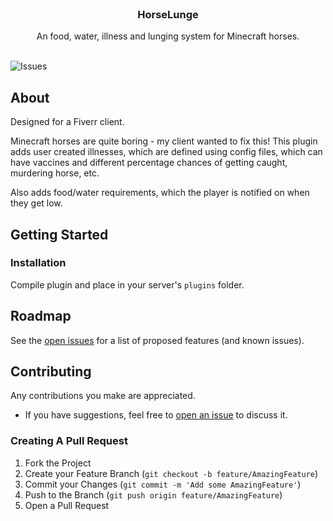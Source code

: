 <br/>
<p align="center">
  <h3 align="center">HorseLunge</h3>

  <p align="center">
    An food, water, illness and lunging system for Minecraft horses.
    <br/>
    <br/>
  </p>
</p>

![Issues](https://img.shields.io/github/issues/dkf-lab/HorseLunge) 

## About

Designed for a Fiverr client.

Minecraft horses are quite boring - my client wanted to fix this! This plugin adds user created illnesses, which are defined using config files, which can have vaccines and different percentage chances of getting caught, murdering horse, etc.

Also adds food/water requirements, which the player is notified on when they get low.

## Getting Started

### Installation

Compile plugin and place in your server's `plugins` folder.

## Roadmap

See the [open issues](https://github.com/dkf-lab/HorseLunge/issues) for a list of proposed features (and known issues).

## Contributing

Any contributions you make are appreciated.
* If you have suggestions, feel free to [open an issue](https://github.com/dkf-lab/HorseLunge/issues/new) to discuss it.

### Creating A Pull Request

1. Fork the Project
2. Create your Feature Branch (`git checkout -b feature/AmazingFeature`)
3. Commit your Changes (`git commit -m 'Add some AmazingFeature'`)
4. Push to the Branch (`git push origin feature/AmazingFeature`)
5. Open a Pull Request
